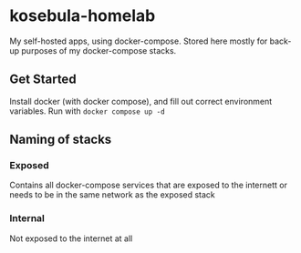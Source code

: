 # kosebula-homelab
My self-hosted apps, using docker-compose. Stored here mostly for back-up purposes of my docker-compose stacks.

## Get Started
Install docker (with docker compose), and fill out correct environment variables. Run with `docker compose up -d`  

## Naming of stacks
### Exposed
Contains all docker-compose services that are exposed to the internett or needs to be in the same network as the exposed stack

### Internal
Not exposed to the internet at all
